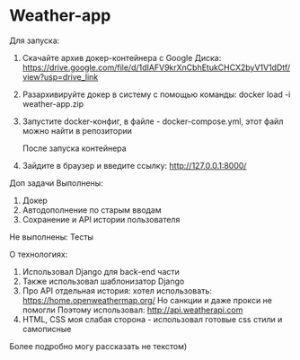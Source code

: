 # Weather-app

Для запуска:
1) Скачайте архив докер-контейнера с Google Диска:
    https://drive.google.com/file/d/1dIAFV9krXnCbhEtukCHCX2byV1V1dDtf/view?usp=drive_link
2) Разархивируйте докер в систему с помощью команды:
     docker load -i weather-app.zip
3) Запустите docker-конфиг, в файле - docker-compose.yml, этот файл можно найти в репозитории

    После запуска контейнера
4) Зайдите в браузер и введите ссылку: http://127.0.0.1:8000/


Доп задачи 
Выполнены:
1) Докер
2) Автодополнение по старым вводам
3) Сохранение и API истории пользователя


Не выполнены: Тесты

О технологиях:
1) Использовал Django для back-end части
2) Также использовал шаблонизатор Django
3) Про API отдельная история:
      хотел использовать: https://home.openweathermap.org/
         Но санкции и даже прокси не помогли
   Поэтому использовал: http://api.weatherapi.com
4) HTML, CSS моя слабая сторона - использовал готовые css стили и самописные

Более подробно могу рассказать не текстом)
